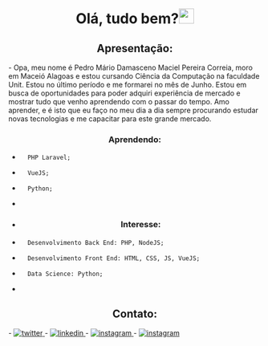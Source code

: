 <h1 align="center">Olá, tudo bem?<img src="https://raw.githubusercontent.com/kaueMarques/kaueMarques/master/hi.gif" width="30px"></h1>



<h2 align="center">  Apresentação: </h2>
 - Opa, meu nome é Pedro Mário Damasceno Maciel Pereira Correia, moro em Maceió Alagoas e estou cursando Ciência da Computação na faculdade Unit. Estou no último período e me formarei no mês de Junho. Estou em busca de oportunidades para poder adquiri experiência de mercado e mostrar tudo que venho aprendendo com o passar do tempo. Amo aprender, e é isto que eu faço no meu dia a dia sempre procurando estudar novas tecnologias e me capacitar para este grande mercado. 


<!--- 🔭 I’m currently working on ... -->
<h3 align="center">Aprendendo: </h3>

-       PHP Laravel;
-       VueJS;
-       Python;
-       
- <h3 align="center">Interesse: </h3>
-       Desenvolvimento Back End: PHP, NodeJS; 
-       Desenvolvimento Front End: HTML, CSS, JS, VueJS;
-       Data Science: Python;
-                      
<h2 align="center">  Contato: </h2>
- <a href="https://twitter.com/Pedromario00" target="_blank">
  <img src="https://img.shields.io/badge/-pedromario-05122A?style=flat&logo=twitter"  alt="twitter"/>  
  </a>
- <a href="https://www.linkedin.com/in/pedrom-correia/" target="_blank">
  <img src="https://img.shields.io/badge/-pedromario-05122A?style=flat&logo=linkedin"  alt="linkedin"/>
  </a>
- <a href="https://www.instagram.com/pedrocorreia13/" target="_blank">
  <img  src="https://img.shields.io/badge/-pedromario-05122A?style=flat&logo=instagram"  alt="instagram"/>
  </a>
- <a href="mailto:pedro.mario@hotmail.com" target="_blank">
  <img  src="https://img.shields.io/badge/-pedro.mario@hotmail.com-05122A?style=flat&logo=gmail"  alt="instagram"/>
  </a>

